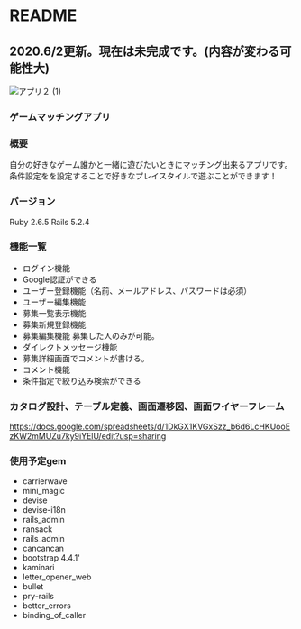# README
## 2020.6/2更新。現在は未完成です。(内容が変わる可能性大)
![アプリ２ (1)](https://user-images.githubusercontent.com/59597733/83839088-03ad8f00-a736-11ea-8183-3669af873a90.png)
### ゲームマッチングアプリ
### 概要
自分の好きなゲーム誰かと一緒に遊びたいときにマッチング出来るアプリです。条件設定をを設定することで好きなプレイスタイルで遊ぶことができます！
### バージョン
Ruby 2.6.5 Rails 5.2.4
### 機能一覧
* ログイン機能
* Google認証ができる
* ユーザー登録機能（名前、メールアドレス、パスワードは必須）
* ユーザー編集機能
* 募集一覧表示機能
* 募集新規登録機能
* 募集編集機能 募集した人のみが可能。
* ダイレクトメッセージ機能
* 募集詳細画面でコメントが書ける。
* コメント機能
* 条件指定で絞り込み検索ができる

### カタログ設計、テーブル定義、画面遷移図、画面ワイヤーフレーム
https://docs.google.com/spreadsheets/d/1DkGX1KVGxSzz_b6d6LcHKUooEzKW2mMUZu7ky9iYElU/edit?usp=sharing
### 使用予定gem
* carrierwave
* mini_magic
* devise
* devise-i18n
* rails_admin
* ransack
* rails_admin
* cancancan
* bootstrap 4.4.1'
* kaminari
* letter_opener_web
* bullet
* pry-rails
* better_errors
* binding_of_caller

